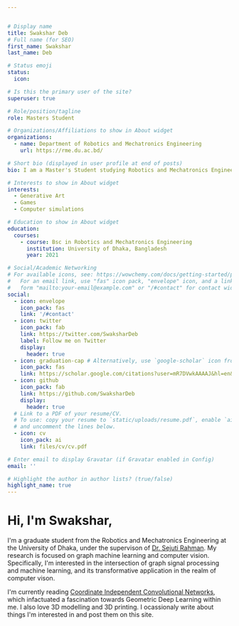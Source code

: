 ```yaml
---


# Display name
title: Swakshar Deb
# Full name (for SEO)
first_name: Swakshar 
last_name: Deb

# Status emoji
status:
  icon:

# Is this the primary user of the site?
superuser: true

# Role/position/tagline
role: Masters Student

# Organizations/Affiliations to show in About widget
organizations:
  - name: Department of Robotics and Mechatronics Engineering
    url: https://rme.du.ac.bd/

# Short bio (displayed in user profile at end of posts)
bio: I am a Master's Student studying Robotics and Mechatronics Engineering with a focus on Computer Vision.

# Interests to show in About widget
interests:
  - Generative Art
  - Games
  - Computer simulations

# Education to show in About widget
education:
  courses:
    - course: Bsc in Robotics and Mechatronics Engineering
      institution: University of Dhaka, Bangladesh
      year: 2021

# Social/Academic Networking
# For available icons, see: https://wowchemy.com/docs/getting-started/page-builder/#icons
#   For an email link, use "fas" icon pack, "envelope" icon, and a link in the
#   form "mailto:your-email@example.com" or "/#contact" for contact widget.
social:
  - icon: envelope
    icon_pack: fas
    link: '/#contact'
  - icon: twitter
    icon_pack: fab
    link: https://twitter.com/SwaksharDeb
    label: Follow me on Twitter
    display:
      header: true
  - icon: graduation-cap # Alternatively, use `google-scholar` icon from `ai` icon pack
    icon_pack: fas
    link: https://scholar.google.com/citations?user=mR7DVwkAAAAJ&hl=en&oi=ao
  - icon: github
    icon_pack: fab
    link: https://github.com/SwaksharDeb
    display:
      header: true
  # Link to a PDF of your resume/CV.
  # To use: copy your resume to `static/uploads/resume.pdf`, enable `ai` icons in `params.yaml`,
  # and uncomment the lines below.
  - icon: cv
    icon_pack: ai
    link: files/cv/cv.pdf

# Enter email to display Gravatar (if Gravatar enabled in Config)
email: ''

# Highlight the author in author lists? (true/false)
highlight_name: true
---
```


<!-- **About me** -->

# Hi, I'm Swakshar,
I'm  a graduate student from the Robotics and Mechatronics Engineering at the University of Dhaka, under the supervison of [Dr. Sejuti Rahman](https://www.du.ac.bd/faculty/faculty_details/RME/2150). My research is focused on graph machine learning and computer vision. Specifically, I'm interested in the intersection of graph signal processing and machine learning, and its transformative application in the realm of computer vison. 

I'm currently reading [Coordinate Independent Convolutional Networks](https://arxiv.org/pdf/2106.06020.pdf), which infactuated a fascination towards Geometric Deep Learning within me. I also love 3D modelling and 3D printing. I ocassionaly write about things I'm interested in and post them on this site.

<!-- **Open source and open data**

* [MAICoS](https://maicos-devel.gitlab.io/maicos/index.html), a Python toolkit for analyzing confined molecular simulations
* my [Github](https://github.com/simongravelle/) repository containing molecular simulation scripts and data

**Outreach**

* [LAMMPS tutorials](https://lammpstutorials.github.io) for beginners and advanced LAMMPS users
* [GROMACS tutorials](https://gromacstutorials.github.io) for beginners and advanced GROMACS users
* [gallery of animations](https://www.youtube.com/@SimonGravelle) of molecular systems -->